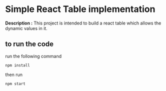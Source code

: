 # Simple React Table implementation

**Description :** This project is intended to build a react table which allows the dynamic values in it.

## to run the code
run the following command

`npm install`

then run

`npm start`
